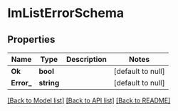# ImListErrorSchema

## Properties
Name | Type | Description | Notes
------------ | ------------- | ------------- | -------------
**Ok** | **bool** |  | [default to null]
**Error_** | **string** |  | [default to null]

[[Back to Model list]](../README.md#documentation-for-models) [[Back to API list]](../README.md#documentation-for-api-endpoints) [[Back to README]](../README.md)


